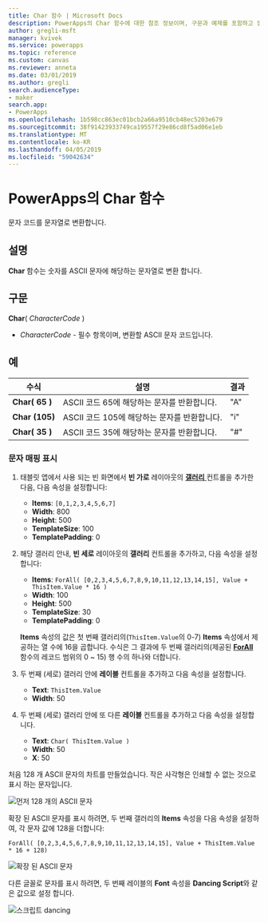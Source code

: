 ```yaml
---
title: Char 함수 | Microsoft Docs
description: PowerApps의 Char 함수에 대한 참조 정보이며, 구문과 예제를 포함하고 있습니다.
author: gregli-msft
manager: kvivek
ms.service: powerapps
ms.topic: reference
ms.custom: canvas
ms.reviewer: anneta
ms.date: 03/01/2019
ms.author: gregli
search.audienceType:
- maker
search.app:
- PowerApps
ms.openlocfilehash: 1b598cc863ec01bcb2a66a9510cb48ec5203e679
ms.sourcegitcommit: 38f91423933749ca19557f29e86cd8f5ad06e1eb
ms.translationtype: MT
ms.contentlocale: ko-KR
ms.lasthandoff: 04/05/2019
ms.locfileid: "59042634"
---
```

# <a name="char-function-in-powerapps"></a>PowerApps의 Char 함수

문자 코드를 문자열로 변환합니다.

## <a name="description"></a>설명

**Char** 함수는 숫자를 ASCII 문자에 해당하는 문자열로 변환 합니다.

## <a name="syntax"></a>구문

**Char**( *CharacterCode* )

- *CharacterCode* - 필수 항목이며, 변환할 ASCII 문자 코드입니다.

## <a name="examples"></a>예

| 수식 | 설명 | 결과 |
| --- | --- | --- |
| **Char( 65 )** |ASCII 코드 65에 해당하는 문자를 반환합니다. |"A" |
| **Char (105)** |ASCII 코드 105에 해당하는 문자를 반환합니다. |"i" |
| **Char( 35 )** |ASCII 코드 35에 해당하는 문자를 반환합니다. |"#" |

### <a name="display-a-character-map"></a>문자 매핑 표시

1. 태블릿 앱에서 사용 되는 빈 화면에서 **빈 가로** 레이아웃의 [ **갤러리** ](../controls/control-gallery.md) 컨트롤을 추가한 다음, 다음 속성을 설정합니다:

    - **Items**: `[0,1,2,3,4,5,6,7]`
    - **Width**: 800
    - **Height**: 500
    - **TemplateSize**: 100
    - **TemplatePadding**: 0

1. 해당 갤러리 안내, **빈 세로** 레이아웃의 **갤러리** 컨트롤을 추가하고, 다음 속성을 설정합니다:

    - **Items**: `ForAll( [0,2,3,4,5,6,7,8,9,10,11,12,13,14,15], Value + ThisItem.Value * 16 )`
    - **Width**: 100
    - **Height**: 500
    - **TemplateSize**: 30
    - **TemplatePadding**: 0

    **Items** 속성의 값은 첫 번째 갤러리의(`ThisItem.Value`의 0-7) **Items** 속성에서 제공하는 열 수에 16을 곱합니다. 수식은 그 결과에 두 번째 갤러리의(제공된 [ **ForAll** ](function-forall.md) 함수의 레코드 범위의 0 ~ 15) 행 수의 하나와 더합니다.

1. 두 번째 (세로) 갤러리 안에 **레이블** 컨트롤을 추가하고 다음 속성을 설정합니다.

    - **Text**: `ThisItem.Value`
    - **Width**: 50

1. 두 번째 (세로) 갤러리 안에 또 다른 **레이블** 컨트롤을 추가하고 다음 속성을 설정합니다.

    - **Text**: `Char( ThisItem.Value )`
    - **Width**: 50
    - **X**: 50

처음 128 개 ASCII 문자의 차트를 만들었습니다. 작은 사각형은 인쇄할 수 없는 것으로 표시 하는 문자입니다.

![먼저 128 개의 ASCII 문자](media/function-char/chart-lower.png)

확장 된 ASCII 문자를 표시 하려면, 두 번째 갤러리의 **Items** 속성을 다음 속성을 설정하여, 각 문자 값에 128을 더합니다:

`ForAll( [0,2,3,4,5,6,7,8,9,10,11,12,13,14,15], Value + ThisItem.Value * 16 + 128)`

![확장 된 ASCII 문자](media/function-char/chart-higher.png)

다른 글꼴로 문자를 표시 하려면, 두 번째 레이블의 **Font** 속성을 **Dancing Script**와 같은 값으로 설정 합니다.

![스크립트 dancing](media/function-char/chart-higher-dancing-script.png)
